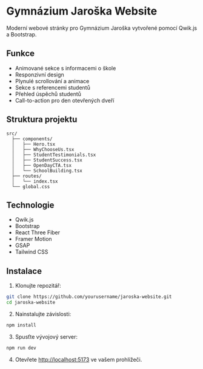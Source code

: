 # Gymnázium Jaroška Website

Moderní webové stránky pro Gymnázium Jaroška vytvořené pomocí Qwik.js a Bootstrap.

## Funkce

- Animované sekce s informacemi o škole
- Responzivní design
- Plynulé scrollování a animace
- Sekce s referencemi studentů
- Přehled úspěchů studentů
- Call-to-action pro den otevřených dveří

## Struktura projektu

```
src/
  ├── components/
  │   ├── Hero.tsx
  │   ├── WhyChooseUs.tsx
  │   ├── StudentTestimonials.tsx
  │   ├── StudentSuccess.tsx
  │   ├── OpenDayCTA.tsx
  │   └── SchoolBuilding.tsx
  ├── routes/
  │   └── index.tsx
  └── global.css
```

## Technologie

- Qwik.js
- Bootstrap
- React Three Fiber
- Framer Motion
- GSAP
- Tailwind CSS

## Instalace

1. Klonujte repozitář:
```bash
git clone https://github.com/yourusername/jaroska-website.git
cd jaroska-website
```

2. Nainstalujte závislosti:
```bash
npm install
```

3. Spusťte vývojový server:
```bash
npm run dev
```

4. Otevřete [http://localhost:5173](http://localhost:5173) ve vašem prohlížeči.




